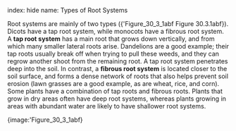 index: hide
name: Types of Root Systems

Root systems are mainly of two types ({'Figure_30_3_1abf Figure 30.3.1abf}). Dicots have a tap root system, while monocots have a fibrous root system. A  **tap root system** has a main root that grows down vertically, and from which many smaller lateral roots arise. Dandelions are a good example; their tap roots usually break off when trying to pull these weeds, and they can regrow another shoot from the remaining root. A tap root system penetrates deep into the soil. In contrast, a  **fibrous root system** is located closer to the soil surface, and forms a dense network of roots that also helps prevent soil erosion (lawn grasses are a good example, as are wheat, rice, and corn). Some plants have a combination of tap roots and fibrous roots. Plants that grow in dry areas often have deep root systems, whereas plants growing in areas with abundant water are likely to have shallower root systems.


{image:'Figure_30_3_1abf}
        
